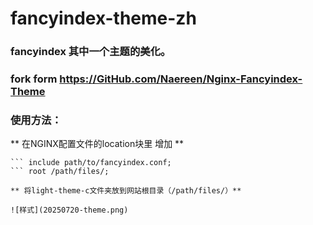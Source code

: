 # fancyindex-theme-zh
### fancyindex 其中一个主题的美化。
### fork form https://GitHub.com/Naereen/Nginx-Fancyindex-Theme


### 使用方法：
** 在NGINX配置文件的location块里 增加 **
``` fancyindex on;
``` include path/to/fancyindex.conf;
``` root /path/files/;

** 将light-theme-c文件夹放到网站根目录（/path/files/）**
 
![样式](20250720-theme.png)
